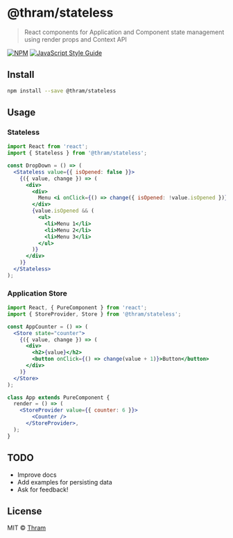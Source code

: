 # @thram/stateless

> React components for Application and Component state management using render
> props and Context API

[![NPM](https://img.shields.io/npm/v/@thram/stateless.svg)](https://www.npmjs.com/package/@thram/stateless)
[![JavaScript Style Guide](https://img.shields.io/badge/code_style-standard-brightgreen.svg)](https://standardjs.com)

## Install

```bash
npm install --save @thram/stateless
```

## Usage

### Stateless

```jsx
import React from 'react';
import { Stateless } from '@thram/stateless';

const DropDown = () => (
  <Stateless value={{ isOpened: false }}>
    {({ value, change }) => (
      <div>
        <div>
          Menu <i onClick={() => change({ isOpened: !value.isOpened })}>{value.isOpened ? 👆 : 👇 }</i>
        </div>
        {value.isOpened && (
          <ul>
            <li>Menu 1</li>
            <li>Menu 2</li>
            <li>Menu 3</li>
          </ul>
        )}
      </div>
    )}
  </Stateless>
);
```

### Application Store

```jsx
import React, { PureComponent } from 'react';
import { StoreProvider, Store } from '@thram/stateless';

const AppCounter = () => (
  <Store state="counter">
    {({ value, change }) => (
      <div>
        <h2>{value}</h2>
        <button onClick={() => change(value + 1)}>Button</button>
      </div>
    )}
  </Store>
);

class App extends PureComponent {
  render = () => (
    <StoreProvider value={{ counter: 6 }}>
        <Counter />
      </StoreProvider>,
  );
}
```

## TODO

- Improve docs
- Add examples for persisting data
- Ask for feedback!

## License

MIT © [Thram](https://github.com/Thram)
